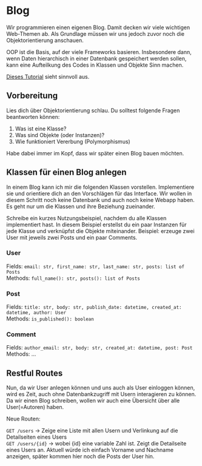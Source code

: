 # Blog

Wir programmieren einen eigenen Blog. Damit decken wir viele wichtigen Web-Themen ab. Als Grundlage müssen wir uns jedoch zuvor noch die Objektorientierung anschauen.

OOP ist die Basis, auf der viele Frameworks basieren. Insbesondere dann, wenn Daten hierarchisch in einer Datenbank gespeichert werden sollen, kann eine Aufteilkung des Codes in
Klassen und Objekte Sinn machen.

[Dieses Tutorial](https://jeffknupp.com/blog/2014/06/18/improve-your-python-python-classes-and-object-oriented-programming/) sieht sinnvoll aus.

## Vorbereitung

Lies dich über Objektorientierung schlau. Du solltest folgende Fragen beantworten können:

1) Was ist eine Klasse?
2) Was sind Objekte (oder Instanzen)?
3) Wie funktioniert Vererbung (Polymorphismus)

Habe dabei immer im Kopf, dass wir später einen Blog bauen möchten.

## Klassen für einen Blog anlegen

In einem Blog kann ich mir die folgenden Klassen vorstellen. Implementiere sie und orientiere dich an den Vorschlägen für das Interface.
Wir wollen in diesem Schritt noch keine Datenbank und auch noch keine Webapp haben. Es geht nur um die Klassen und ihre Beziehung zueinander.

Schreibe ein kurzes Nutzungsbeispiel, nachdem du alle Klassen implementiert hast. In diesem Beispiel erstellst du ein paar Instanzen für jede Klasse
und verknüpfst die Objekte miteinander. Beispiel: erzeuge zwei User mit jeweils zwei Posts und ein paar Comments.

### User

Fields: `email: str, first_name: str, last_name: str, posts: list of Posts`  
Methods: `full_name(): str, posts(): list of Posts`

### Post

Fields: `title: str, body: str, publish_date: datetime, created_at: datetime, author: User`  
Methods: `is_published(): boolean`

### Comment

Fields: `author_email: str, body: str, created_at: datetime, post: Post`  
Methods: ...

## Restful Routes

Nun, da wir User anlegen können und uns auch als User einloggen können, wird es Zeit, auch ohne Datenbankzugriff mit Usern interagieren zu können. Da wir einen Blog schreiben, wollen wir auch eine Übersicht über alle User(=Autoren) haben.

Neue Routen:

`GET /users` -> Zeige eine Liste mit allen Usern und Verlinkung auf die Detailseiten eines Users  
`GET /users/{id}` -> wobei {id} eine variable Zahl ist. Zeigt die Detailseite eines Users an. Aktuell würde ich einfach Vorname und Nachname anzeigen, später kommen hier noch die Posts der User hin.  

